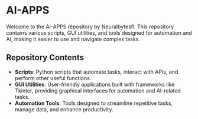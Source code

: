 # AI-APPS

Welcome to the AI-APPS repository by Neuralbytesfl. This repository contains various scripts, GUI utilities, and tools designed for automation and AI, making it easier to use and navigate complex tasks.

## Repository Contents

- **Scripts**: Python scripts that automate tasks, interact with APIs, and perform other useful functions.
- **GUI Utilities**: User-friendly applications built with frameworks like Tkinter, providing graphical interfaces for automation and AI-related tasks.
- **Automation Tools**: Tools designed to streamline repetitive tasks, manage data, and enhance productivity.

